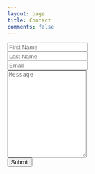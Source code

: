 ```yaml
---
layout: page
title: Contact
comments: false
---
```

<html>
<head>
<style>
* {
    box-sizing: border-box;
}

input[type=text], select, textarea {
    width: 100%;
    padding: 12px;
    border: 1px solid #ccc;
    border-radius: 4px;
    resize: vertical;
}

input[type=submit] {
    background-color: #4C66AF;
    color: white;
    padding: 12px 20px;
    border: none;
    border-radius: 4px;
    cursor: pointer;
    float: right;
    box-shadow: 2px 2px 2px #203368;
}

input[type=submit]:hover {
    background-color: #4C70D5;
}

input[type=submit]:active {
    box-shadow: none;
}

.container {
    border-radius: 5px;
    background-color: #f2f2f2;
    padding: 20px;
}

/* Clear floats after the columns */
.row:after {
    content: "";
    display: table;
    clear: both;
}

}
</style>
</head>
<body>

<div class="container">
  <form name="contact" method="POST" netlify>
    <div class="row">
      <div>
        <input type="text" id="fname" name="firstname" placeholder="First Name">
      </div>
    </div>
    <div class="row">
      <div>
        <input type="text" id="lname" name="lastname" placeholder="Last Name">
      </div>
    </div>
    <div class="row">
      <div>
        <input type="text" id="email" name="email" placeholder="Email">
      </div>
    </div>
    <div class="row">
      <div>
        <textarea id="subject" name="subject" placeholder="Message" style="height:200px"></textarea>
      </div>
    </div>
    <div class="row">
      <input type="submit" value="Submit">
    </div>
    <input type="hidden" name="_gotcha"><!-- use this to prevent spam -->
  </form>
</div>

</body>
</html>
